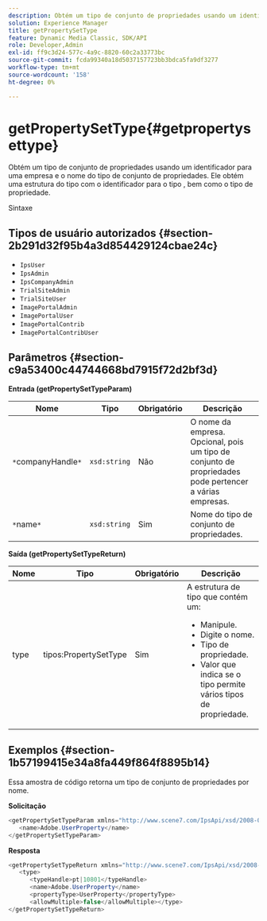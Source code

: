 ```yaml
---
description: Obtém um tipo de conjunto de propriedades usando um identificador para uma empresa e o nome do tipo de conjunto de propriedades. Ele obtém uma estrutura do tipo com o identificador para o tipo , bem como o tipo de propriedade.
solution: Experience Manager
title: getPropertySetType
feature: Dynamic Media Classic, SDK/API
role: Developer,Admin
exl-id: ff9c3d24-577c-4a9c-8820-60c2a33773bc
source-git-commit: fcda99340a18d5037157723bb3bdca5fa9df3277
workflow-type: tm+mt
source-wordcount: '158'
ht-degree: 0%

---
```


# getPropertySetType{#getpropertysettype}

Obtém um tipo de conjunto de propriedades usando um identificador para uma empresa e o nome do tipo de conjunto de propriedades. Ele obtém uma estrutura do tipo com o identificador para o tipo , bem como o tipo de propriedade.

Sintaxe

## Tipos de usuário autorizados {#section-2b291d32f95b4a3d854429124cbae24c}

* `IpsUser`
* `IpsAdmin`
* `IpsCompanyAdmin`
* `TrialSiteAdmin`
* `TrialSiteUser`
* `ImagePortalAdmin`
* `ImagePortalUser`
* `ImagePortalContrib`
* `ImagePortalContribUser`

## Parâmetros {#section-c9a53400c44744668bd7915f72d2bf3d}

**Entrada (getPropertySetTypeParam)**

| Nome | Tipo | Obrigatório | Descrição |
|---|---|---|---|
| `*`companyHandle`*` | `xsd:string` | Não | O nome da empresa. Opcional, pois um tipo de conjunto de propriedades pode pertencer a várias empresas. |
| `*`name`*` | `xsd:string` | Sim | Nome do tipo de conjunto de propriedades. |

**Saída (getPropertySetTypeReturn)**

<table id="table_F2724F6B706C4F658AED99290E29F3E6"> 
 <thead> 
  <tr> 
   <th colname="col1" class="entry"> Nome </th> 
   <th colname="col2" class="entry"> Tipo </th> 
   <th colname="col3" class="entry"> Obrigatório </th> 
   <th colname="col4" class="entry"> Descrição </th> 
  </tr> 
 </thead>
 <tbody> 
  <tr> 
   <td colname="col1"> <span class="codeph"> <span class="varname"> type</span> </span> </td> 
   <td colname="col2"> <span class="codeph"> tipos:PropertySetType</span> </td> 
   <td colname="col3"> Sim </td> 
   <td colname="col4">A estrutura de tipo que contém um: 
    <ul id="ul_FC028882124D4CD6870A076CBFB80333"> 
     <li id="li_9F36539C51ED48EDBECCD6A07A4FDD4A">Manipule. </li> 
     <li id="li_6004406A0D1341648A714FF3C61E4004">Digite o nome. </li> 
     <li id="li_29F6CA9D8B134ED3B10B6BDBB41BF607">Tipo de propriedade. </li> 
     <li id="li_A2354354541A4F1AB7234F65F2B61A40">Valor que indica se o tipo permite vários tipos de propriedade. </li> 
    </ul> </td> 
  </tr> 
 </tbody> 
</table>

## Exemplos {#section-1b57199415e34a8fa449f864f8895b14}

Essa amostra de código retorna um tipo de conjunto de propriedades por nome.

**Solicitação**

```java
<getPropertySetTypeParam xmlns="http://www.scene7.com/IpsApi/xsd/2008-01-15">
   <name>Adobe.UserProperty</name>
</getPropertySetTypeParam>
```

**Resposta**

```java
<getPropertySetTypeReturn xmlns="http://www.scene7.com/IpsApi/xsd/2008-01-15">
   <type>
      <typeHandle>pt|10801</typeHandle>
      <name>Adobe.UserProperty</name>
      <propertyType>UserProperty</propertyType>
      <allowMultiple>false</allowMultiple></type>
</getPropertySetTypeReturn>
```

